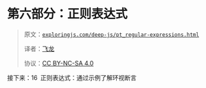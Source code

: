 # 第六部分：正则表达式

> 原文：[`exploringjs.com/deep-js/pt_regular-expressions.html`](https://exploringjs.com/deep-js/pt_regular-expressions.html)
> 
> 译者：[飞龙](https://github.com/wizardforcel)
> 
> 协议：[CC BY-NC-SA 4.0](https://creativecommons.org/licenses/by-nc-sa/4.0/)


接下来：16 正则表达式：通过示例了解环视断言
